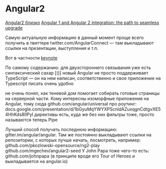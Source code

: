 # Angular2
[Angular2 близко](http://habrahabr.ru/post/269207/)
[Angular 1 and Angular 2 integration: the path to seamless upgrade](http://googledevelopers.blogspot.ru/2015/08/angular-1-and-angular-2-integration.html)

Самую актуальную информацию в данный момент проще всего получить в твиттере twitter.com/AngularConnect — там выкладывают ссылки на презентации, выступления и т.п.

Вот в частности [keynote](g.co/ng/ac-keynote)

По самому содержанию:
для двухстороннего связывания уже есть синтаксический сахар [()]
новый Angular не просто поддерживает TypeScript — он на нем написан, соответственно и свое приложение на Typescript писать очень удобно

не очень понял, как теневой дом помогает собирать готовые страницы на серверной части. Кому интересны изоморфные приложения на Angular, тому сюда github.com/angular/universal
про роутинг: docs.google.com/presentation/d/1bGyuMqYWYXPScnldAZuxqgnCdtgvXE54HhKds8IIPyI
директивы есть, куда же без них
фильтры тоже, просто называются теперь Pipe


Лучший способ получать последнюю информацию: gitter.im/angular/angular. Там же постоянно выкладывают ссылки на репозитории, с которых лучше начать, посмотреть, например:
github.com/pkozlowski-opensource/ng2-play
github.com/mgechev/angular2-seed
У John Papa тоже чего-то есть: github.com/johnpapa (в принципе вроде его Tour of Heroes и выкладывается на angular.io)
